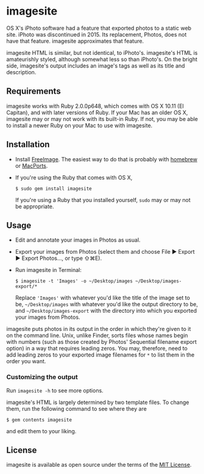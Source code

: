 # imagesite

OS X's iPhoto software had a feature that exported photos to a static web site.
iPhoto was discontinued in 2015. Its replacement, Photos, does not have that
feature. imagesite approximates that feature.

imagesite HTML is similar, but not identical, to iPhoto's.
imagesite's HTML is amateurishly styled, although somewhat less so than iPhoto's.
On the bright side, imagesite's output includes an image's tags as well as 
its title and description.

## Requirements

imagesite works with Ruby 2.0.0p648, which comes with OS X 10.11 (El Capitan), 
and with later versions of Ruby.
If your Mac has an older OS X, imagesite may or may not work with its built-in Ruby.
If not, you may be able to install a newer Ruby on your Mac to use with imagesite.

## Installation

- Install [FreeImage](http://freeimage.sourceforge.net/).
  The easiest way to do that is probably with [homebrew](http://brew.sh/) or 
  [MacPorts](https://www.macports.org/).
- If you're using the Ruby that comes with OS X,

      $ sudo gem install imagesite

    If you're using a Ruby that you installed yourself, `sudo` may or may not be appropriate.

## Usage

- Edit and annotate your images in Photos as usual.
- Export your images from Photos (select them and choose
  File ▶ Export ▶ Export Photos…, or type ⇧⌘E).
- Run imagesite in Terminal:

      $ imagesite -t 'Images' -o ~/Desktop/images ~/Desktop/images-export/*
    
  Replace `'Images'` with whatever you'd like the title of the image set to be,
  `~/Desktop/images` with whatever you'd like the output directory to be, and
  `~/Desktop/images-export` with the directory into which you exported your
  images from Photos.
  
imagesite puts photos in its output in the order in which they're given to it
on the command line. Unix, unlike Finder, sorts files whose names begin with
numbers (such as those created by Photos' Sequential filename export option)
in a way that requires leading zeros. You may, therefore, need to add
leading zeros to your exported image filenames for `*` to list them in the order
you want.

### Customizing the output

Run `imagesite -h` to see more options.
  
imagesite's HTML is largely determined by two template files. To change them,
run the following command to see where they are

    $ gem contents imagesite
    
and edit them to your liking.

## License

imagesite is available as open source under the terms of the [MIT License](http://opensource.org/licenses/MIT).
